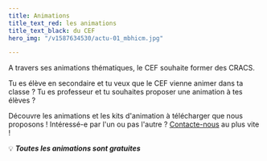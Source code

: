 ```yaml
---
title: Animations
title_text_red: les animations
title_text_black: du CEF
hero_img: "/v1587634530/actu-01_mbhicm.jpg"

---
```

A travers ses animations thématiques, le CEF souhaite former des CRACS.

Tu es élève en secondaire et tu veux que le CEF vienne animer dans ta classe ? Tu es professeur et tu souhaites proposer une animation à tes élèves ? 

Découvre les animations et les kits d'animation à télécharger que nous proposons ! Intéressé-e par l'un ou pas l'autre ? [Contacte-nous](/contact) au plus vite !

💡  **_Toutes les animations sont gratuites_**